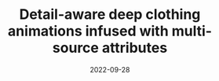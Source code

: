 ---
title: "Detail-aware deep clothing animations infused with multi-source attributes"
collection: publications
permalink: /publication/2022-detail-aware
date: 2022-09-28
venue: 'Computer Graphics Forum'
paperurl: '/files/pdf/research/202210detailAware-CGF.pdf'
link: 'https://onlinelibrary.wiley.com/doi/10.1111/cgf.14651?af=R'
researchButton: 'https://li-tianxing.github.io/publication/garfitnet/'
citation: '<a href="https://li-tianxing.github.io/">Tianxing Li</a>, Rui Shi, <a href="https://graphics.c.u-tokyo.ac.jp/hp/kanai/">Takashi Kanai</a>. <i>Computer Graphics Forum (Presented at Eurographics 2023)</i>, 2023, 42 (1): 231-244.'
---